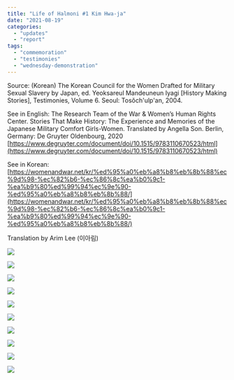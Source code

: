 ```yaml
---
title: "Life of Halmoni #1 Kim Hwa-ja"
date: "2021-08-19"
categories: 
  - "updates"
  - "report"
tags: 
  - "commemoration"
  - "testimonies"
  - "wednesday-demonstration"
---
```


Source: (Korean) The Korean Council for the Women Drafted for Military Sexual Slavery by Japan, ed. Yeoksareul Mandeuneun Iyagi \[History Making Stories\], Testimonies, Volume 6. Seoul: Tosŏch'ulp'an, 2004. 

See in English: The Research Team of the War & Women’s Human Rights Center. Stories That Make History: The Experience and Memories of the Japanese Military Comfort Girls-Women. Translated by Angella Son. Berlin, Germany: De Gruyter Oldenbourg, 2020 [https://www.degruyter.com/document/doi/10.1515/9783110670523/html](https://www.degruyter.com/document/doi/10.1515/9783110670523/html)

See in Korean: [https://womenandwar.net/kr/%ed%95%a0%eb%a8%b8%eb%8b%88%ec%9d%98-%ec%82%b6-%ec%86%8c%ea%b0%9c1-%ea%b9%80%ed%99%94%ec%9e%90-%ed%95%a0%eb%a8%b8%eb%8b%88/](https://womenandwar.net/kr/%ed%95%a0%eb%a8%b8%eb%8b%88%ec%9d%98-%ec%82%b6-%ec%86%8c%ea%b0%9c1-%ea%b9%80%ed%99%94%ec%9e%90-%ed%95%a0%eb%a8%b8%eb%8b%88/)

Translation by Arim Lee (이아림)

![](https://womenandwar.net/kr/wp-content/uploads/2021/08/001-1024x1024.png)

![](https://womenandwar.net/kr/wp-content/uploads/2021/08/002-1024x1024.png)

![](https://womenandwar.net/kr/wp-content/uploads/2021/08/003-1-1024x1024.png)

![](https://womenandwar.net/kr/wp-content/uploads/2021/09/영문210819_할머니의삶_김화자_복사본-4-1024x1024.png)

![](https://womenandwar.net/kr/wp-content/uploads/2021/08/005-1024x1024.png)

![](https://womenandwar.net/kr/wp-content/uploads/2021/08/006-1024x1024.png)

![](https://womenandwar.net/kr/wp-content/uploads/2021/08/007-1024x1024.png)

![](https://womenandwar.net/kr/wp-content/uploads/2021/08/008-1024x1024.png)

![](https://womenandwar.net/kr/wp-content/uploads/2021/08/009-1024x1024.png)

![](https://womenandwar.net/kr/wp-content/uploads/2021/08/010-1024x1024.png)
